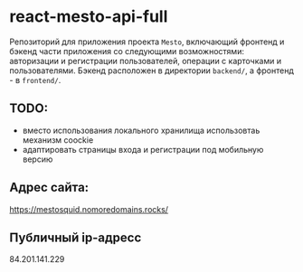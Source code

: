 # react-mesto-api-full
Репозиторий для приложения проекта `Mesto`, включающий фронтенд и бэкенд части приложения со следующими возможностями: авторизации и регистрации пользователей, операции с карточками и пользователями. Бэкенд расположен в директории `backend/`, а фронтенд - в `frontend/`. 

## TODO:
- вместо использования локального хранилища использовтаь механизм coockie
- адаптировать страницы входа и регистрации под мобильную версию

## Адрес сайта:
https://mestosquid.nomoredomains.rocks/

## Публичный ip-адресс
84.201.141.229

